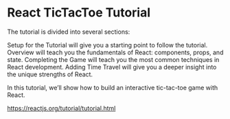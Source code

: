 # React TicTacToe Tutorial

The tutorial is divided into several sections:

Setup for the Tutorial will give you a starting point to follow the tutorial.
Overview will teach you the fundamentals of React: components, props, and state.
Completing the Game will teach you the most common techniques in React development.
Adding Time Travel will give you a deeper insight into the unique strengths of React.

In this tutorial, we’ll show how to build an interactive tic-tac-toe game with React.

https://reactjs.org/tutorial/tutorial.html
